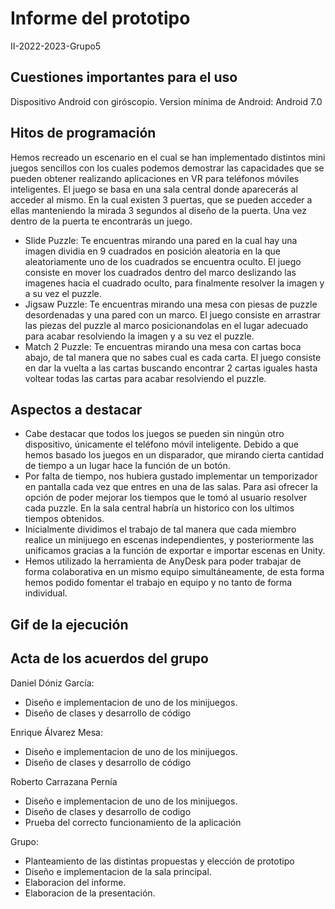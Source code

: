 # Informe del prototipo
II-2022-2023-Grupo5

## Cuestiones importantes para el uso
Dispositivo Android con giróscopio.
Version mínima de Android: Android 7.0

## Hitos de programación
Hemos recreado un escenario en el cual se han implementado distintos mini juegos sencillos con los cuales podemos demostrar las capacidades que se pueden obtener realizando aplicaciones en VR para teléfonos móviles inteligentes.
El juego se basa en una sala central donde aparecerás al acceder al mismo. En la cual existen 3 puertas, que se pueden acceder a ellas manteniendo la mirada 3 segundos al diseño de la puerta.
Una vez dentro de la puerta te encontrarás un juego.
- Slide Puzzle: Te encuentras mirando una pared en la cual hay una imagen dividia en 9 cuadrados en posición aleatoria en la que aleatoriamente uno de los cuadrados se encuentra oculto. El juego consiste en mover los cuadrados dentro del marco deslizando las imagenes hacia el cuadrado oculto, para finalmente resolver la imagen y a su vez el puzzle.
- Jigsaw Puzzle: Te encuentras mirando una mesa con piesas de puzzle desordenadas y una pared con un marco. El juego consiste en arrastrar las piezas del puzzle al marco posicionandolas en el lugar adecuado para acabar resolviendo la imagen y a su vez el puzzle.
- Match 2 Puzzle: Te encuentras mirando una mesa con cartas boca abajo, de tal manera que no sabes cual es cada carta. El juego consiste en dar la vuelta a las cartas buscando encontrar 2 cartas iguales hasta voltear todas las cartas para acabar resolviendo el puzzle.

## Aspectos a destacar
- Cabe destacar que todos los juegos se pueden sin ningún otro dispositivo, únicamente el teléfono móvil inteligente. Debido a que hemos basado los juegos en un disparador, que mirando cierta cantidad de tiempo a un lugar hace la función de un botón.
- Por falta de tiempo, nos hubiera gustado implementar un temporizador en pantalla cada vez que entres en una de las salas. Para asi ofrecer la opción de poder mejorar los tiempos que le tomó al usuario resolver cada puzzle. En la sala central habría un historico con los ultimos tiempos obtenidos.
- Inicialmente dividimos el trabajo de tal manera que cada miembro realice un minijuego en escenas independientes, y posteriormente las unificamos gracias a la función de exportar e importar escenas en Unity.
- Hemos utilizado la herramienta de AnyDesk para poder trabajar de forma colaborativa en un mismo equipo simultáneamente, de esta forma hemos podido fomentar el trabajo en equipo y no tanto de forma individual.

## Gif de la ejecución


## Acta de los acuerdos del grupo
Daniel Dóniz García: 
- Diseño e implementacion de uno de los minijuegos.
- Diseño de clases y desarrollo de código

Enrique Álvarez Mesa: 
- Diseño e implementacion de uno de los minijuegos.
- Diseño de clases y desarrollo de código

Roberto Carrazana Pernía
- Diseño e implementacion de uno de los minijuegos.
- Diseño de clases y desarrollo de codigo
- Prueba del correcto funcionamiento de la aplicación

Grupo: 
- Planteamiento de las distintas propuestas y elección de prototipo
- Diseño e implementacion de la sala principal. 
- Elaboracion del informe.
- Elaboracion de la presentación.

